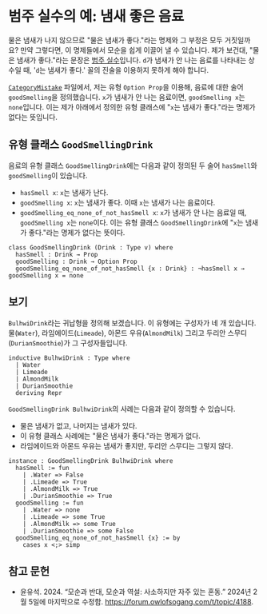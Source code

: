 # 범주 실수의 예: 냄새 좋은 음료

물은 냄새가 나지 않으므로 "물은 냄새가 좋다."라는 명제와 그 부정은 모두 거짓일까요? 만약 그렇다면, 이 명제들에서 모순을 쉽게 이끌어 낼 수 있습니다. 제가 보건대, "물은 냄새가 좋다."라는 문장은 [범주 실수][stanford]입니다. `d`가 냄새가 안 나는 음료를 나타내는 상수일 때, '`d`는 냄새가 좋다.' 꼴의 진술을 이용하지 못하게 해야 합니다.

[`CategoryMistake`][catmis] 파일에서, 저는 유형 `Option Prop`을 이용해, 음료에 대한 술어 `goodSmelling`을 정의했습니다. `x`가 냄새가 안 나는 음료이면, `goodSmelling x`는 `none`입니다. 이는 제가 아래에서 정의한 유형 클래스에 "`x`는 냄새가 좋다."라는 명제가 없다는 뜻입니다.

## 유형 클래스 `GoodSmellingDrink`

음료의 유형 클래스 `GoodSmellingDrink`에는 다음과 같이 정의된 두 술어 `hasSmell`와 `goodSmelling`이 있습니다.

* `hasSmell x`: `x`는 냄새가 난다.
* `goodSmelling x`: `x`는 냄새가 좋다. 이때 `x`는 냄새가 나는 음료이다.
* `goodSmelling_eq_none_of_not_hasSmell x`: `x`가 냄새가 안 나는 음료일 때, `goodSmelling x`는 `none`이다. 이는 유형 클래스 `GoodSmellingDrink`에 "`x`는 냄새가 좋다."라는 명제가 없다는 뜻이다.

```lean
class GoodSmellingDrink (Drink : Type v) where
  hasSmell : Drink → Prop
  goodSmelling : Drink → Option Prop
  goodSmelling_eq_none_of_not_hasSmell {x : Drink} : ¬hasSmell x → goodSmelling x = none
```

## 보기

`BulhwiDrink`라는 귀납형을 정의해 보겠습니다. 이 유형에는 구성자가 네 개 있습니다. 물(`Water`), 라임에이드(`Limeade`), 아몬드 우유(`AlmondMilk`) 그리고 두리안 스무디(`DurianSmoothie`)가 그 구성자들입니다.

```lean
inductive BulhwiDrink : Type where
  | Water
  | Limeade
  | AlmondMilk
  | DurianSmoothie
  deriving Repr
```

`GoodSmellingDrink BulhwiDrink`의 사례는 다음과 같이 정의할 수 있습니다.

* 물은 냄새가 없고, 나머지는 냄새가 있다.
* 이 유형 클래스 사례에는 "물은 냄새가 좋다."라는 명제가 없다.
* 라임에이드와 아몬드 우유는 냄새가 좋지만, 두리안 스무디는 그렇지 않다.

```lean
instance : GoodSmellingDrink BulhwiDrink where
  hasSmell := fun
    | .Water => False
    | .Limeade => True
    | .AlmondMilk => True
    | .DurianSmoothie => True
  goodSmelling := fun
    | .Water => none
    | .Limeade => some True
    | .AlmondMilk => some True
    | .DurianSmoothie => some False
  goodSmelling_eq_none_of_not_hasSmell {x} := by
    cases x <;> simp
```

## 참고 문헌

* 윤유석. 2024. “모순과 반대, 모순과 역설: 사소하지만 자주 있는 혼동.”
2024년 2월 5일에 마지막으로 수정함.
<https://forum.owlofsogang.com/t/topic/4188>.

[stanford]: https://plato.stanford.edu/entries/category-mistakes/
[catmis]: ../../Notes/CategoryMistake.lean
